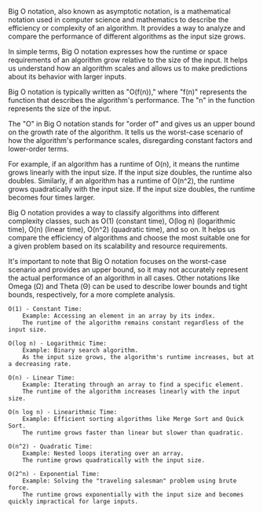 Big O notation, also known as asymptotic notation, is a mathematical notation used in computer science and mathematics to describe the efficiency or complexity of an algorithm. It provides a way to analyze and compare the performance of different algorithms as the input size grows.

In simple terms, Big O notation expresses how the runtime or space requirements of an algorithm grow relative to the size of the input. It helps us understand how an algorithm scales and allows us to make predictions about its behavior with larger inputs.

Big O notation is typically written as "O(f(n))," where "f(n)" represents the function that describes the algorithm's performance. The "n" in the function represents the size of the input.

The "O" in Big O notation stands for "order of" and gives us an upper bound on the growth rate of the algorithm. It tells us the worst-case scenario of how the algorithm's performance scales, disregarding constant factors and lower-order terms.

For example, if an algorithm has a runtime of O(n), it means the runtime grows linearly with the input size. If the input size doubles, the runtime also doubles. Similarly, if an algorithm has a runtime of O(n^2), the runtime grows quadratically with the input size. If the input size doubles, the runtime becomes four times larger.

Big O notation provides a way to classify algorithms into different complexity classes, such as O(1) (constant time), O(log n) (logarithmic time), O(n) (linear time), O(n^2) (quadratic time), and so on. It helps us compare the efficiency of algorithms and choose the most suitable one for a given problem based on its scalability and resource requirements.

It's important to note that Big O notation focuses on the worst-case scenario and provides an upper bound, so it may not accurately represent the actual performance of an algorithm in all cases. Other notations like Omega (Ω) and Theta (Θ) can be used to describe lower bounds and tight bounds, respectively, for a more complete analysis.

    O(1) - Constant Time:
        Example: Accessing an element in an array by its index.
        The runtime of the algorithm remains constant regardless of the input size.

    O(log n) - Logarithmic Time:
        Example: Binary search algorithm.
        As the input size grows, the algorithm's runtime increases, but at a decreasing rate.

    O(n) - Linear Time:
        Example: Iterating through an array to find a specific element.
        The runtime of the algorithm increases linearly with the input size.

    O(n log n) - Linearithmic Time:
        Example: Efficient sorting algorithms like Merge Sort and Quick Sort.
        The runtime grows faster than linear but slower than quadratic.

    O(n^2) - Quadratic Time:
        Example: Nested loops iterating over an array.
        The runtime grows quadratically with the input size.

    O(2^n) - Exponential Time:
        Example: Solving the "traveling salesman" problem using brute force.
        The runtime grows exponentially with the input size and becomes quickly impractical for large inputs.
